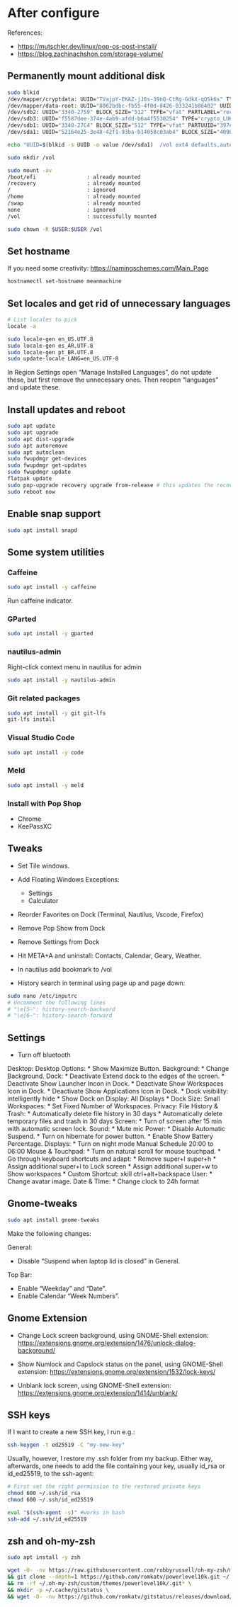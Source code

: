 # After configure

References:

- https://mutschler.dev/linux/pop-os-post-install/
- https://blog.zachinachshon.com/storage-volume/

## Permanently mount additional disk

```sh
sudo blkid
/dev/mapper/cryptdata: UUID="TVajpY-EKAZ-jJ6s-39nQ-CtRg-GdkX-qQSk6s" TYPE="LVM2_member"
/dev/mapper/data-root: UUID="8062bdbc-fb55-4f0d-8426-033241b86402" UUID_SUB="dfda8dd3-1810-47f4-b971-21f756d5a0ea" BLOCK_SIZE="4096" TYPE="btrfs"
/dev/sdb2: UUID="3340-2759" BLOCK_SIZE="512" TYPE="vfat" PARTLABEL="recovery" PARTUUID="b8803837-5c66-4f4d-844b-5caa44195fc4"
/dev/sdb3: UUID="f5587dee-374e-4ab9-afdd-b6a4f5530254" TYPE="crypto_LUKS" PARTUUID="d98ed4d8-2f66-4bb7-98e4-cf4c224135cf"
/dev/sdb1: UUID="3340-27C4" BLOCK_SIZE="512" TYPE="vfat" PARTUUID="397e9bb5-11ae-460c-b5f7-b13890914655"
/dev/sda1: UUID="52164e25-3e48-42f1-93ba-b14058c03ab4" BLOCK_SIZE="4096" TYPE="ext4" PARTLABEL="data" PARTUUID="33d3efb9-57fe-47a6-ad69-16d567b2a2fd"

echo "UUID=$(blkid -s UUID -o value /dev/sda1)  /vol ext4 defaults,auto,users,rw,nofail,x-systemd.device-timeout=30 0 0" | sudo tee -a /etc/fstab

sudo mkdir /vol

sudo mount -av
/boot/efi                : already mounted
/recovery                : already mounted
/                        : ignored
/home                    : already mounted
/swap                    : already mounted
none                     : ignored
/vol                     : successfully mounted

sudo chown -R $USER:$USER /vol
```

## Set hostname

If you need some creativity: https://namingschemes.com/Main_Page

```sh
hostnamectl set-hostname meanmachine
```

## Set locales and get rid of unnecessary languages

```sh
# List locales to pick
locale -a

sudo locale-gen en_US.UTF.8
sudo locale-gen es_AR.UTF.8
sudo locale-gen pt_BR.UTF.8
sudo update-locale LANG=en_US.UTF-8
```

In Region Settings open “Manage Installed Languages”, do not update these, but first remove the unnecessary ones. Then reopen “languages” and update these.

## Install updates and reboot

```sh
sudo apt update
sudo apt upgrade
sudo apt dist-upgrade
sudo apt autoremove
sudo apt autoclean
sudo fwupdmgr get-devices
sudo fwupdmgr get-updates
sudo fwupdmgr update
flatpak update
sudo pop-upgrade recovery upgrade from-release # this updates the recovery partition
sudo reboot now
```

## Enable snap support

```sh
sudo apt install snapd
```

## Some system utilities

### Caffeine

```sh
sudo apt install -y caffeine
```

Run caffeine indicator.

### GParted

```sh
sudo apt install -y gparted
```

### nautilus-admin

Right-click context menu in nautilus for admin

```sh
sudo apt install -y nautilus-admin
```

### Git related packages

```sh
sudo apt install -y git git-lfs
git-lfs install
```

### Visual Studio Code

```sh
sudo apt install -y code
```

### Meld

```sh
sudo apt install -y meld
```

### Install with Pop Shop

* Chrome
* KeePassXC

## Tweaks

* Set Tile windows.

* Add Floating Windows Exceptions:
    * Settings
    * Calculator

* Reorder Favorites on Dock (Terminal, Nautilus, Vscode, Firefox)
* Remove Pop Show from Dock
* Remove Settings from Dock

* Hit META+A and uninstall: Contacts, Calendar, Geary, Weather.

* In nautilus add bookmark to /vol

* History search in terminal using page up and page down:

```sh
sudo nano /etc/inputrc
# Uncomment the following lines
# "\e[5~": history-search-backward
# "\e[6~": history-search-forward
```

## Settings

* Turn off bluetooth

Desktop:
    Desktop Options:
        * Show Maximize Button.
    Background:
        * Change Background.
    Dock:
        * Deactivate Extend dock to the edges of the screen.
        * Deactivate Show Launcher Incon in Dock.
        * Deactivate Show Workspaces Icon in Dock.
        * Deactivate Show Applications Icon in Dock.
        * Dock visibility: intelligently hide
        * Show Dock on Display: All Displays
        * Dock Size: Small
    Workspaces:
        * Set Fixed Number of Workspaces.
Privacy:
    File History & Trash:
        * Automatically delete file history in 30 days
        * Automatically delete temporary files and trash in 30 days
    Screen:
        * Turn of screen after 15 min with automatic screen lock.
Sound:
    * Mute mic
Power:
    * Disable Automatic Suspend.
    * Turn on hibernate for power button.
    * Enable Show Battery Percentage.
Displays:
    * Turn on night mode Manual Schedule 20:00 to 06:00
Mouse & Touchpad:
    * Turn on natural scroll for mouse touchpad.
    * Go through keyboard shortcuts and adapt:
        * Remove super+l super+h
        * Assign additional super+l to Lock screen
        * Assign additional super+w to Show workspaces
        * Custom Shortcut: xkill ctrl+alt+backspace
User:
    * Change avatar image.
Date & TIme:
    * Change clock to 24h format

## Gnome-tweaks

```sh
sudo apt install gnome-tweaks
```

Make the following changes:

General:

* Disable “Suspend when laptop lid is closed” in General.

Top Bar:

* Enable “Weekday” and “Date”.
* Enable Calendar “Week Numbers”.


## Gnome Extension

* Change Lock screen background, using GNOME-Shell extension: https://extensions.gnome.org/extension/1476/unlock-dialog-background/

* Show Numlock and Capslock status on the panel, using GNOME-Shell extension: https://extensions.gnome.org/extension/1532/lock-keys/

* Unblank lock screen, using GNOME-Shell extension: https://extensions.gnome.org/extension/1414/unblank/

## SSH keys

If I want to create a new SSH key, I run e.g.:

```sh
ssh-keygen -t ed25519 -C "my-new-key"
```

Usually, however, I restore my .ssh folder from my backup. Either way, afterwards, one needs to add the file containing your key, usually id_rsa or id_ed25519, to the ssh-agent:

```sh
# First set the right permission to the restored private keys
chmod 600 ~/.ssh/id_rsa
chmod 600 ~/.ssh/id_ed25519

eval "$(ssh-agent -s)" #works in bash
ssh-add ~/.ssh/id_ed25519
```

## zsh and oh-my-zsh

```sh
sudo apt install -y zsh

wget -O- -nv https://raw.githubusercontent.com/robbyrussell/oh-my-zsh/master/tools/install.sh | sh \
&& git clone --depth=1 https://github.com/romkatv/powerlevel10k.git ~/.oh-my-zsh/custom/themes/powerlevel10k \
&& rm -rf ~/.oh-my-zsh/custom/themes/powerlevel10k/.git* \
&& mkdir -p ~/.cache/gitstatus \
&& wget -O- -nv https://github.com/romkatv/gitstatus/releases/download/v1.3.1/gitstatusd-linux-x86_64.tar.gz | tar -xz -C ~/.cache/gitstatus gitstatusd-linux-x86_64


```